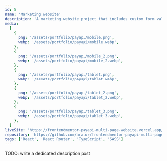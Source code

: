 ```yaml
---
id: 5
name: 'Marketing website'
description: 'A marketing website project that includes custom form validation (no-backend). The project consists of four pages and primarily emphasizes the use of HTML and CSS skills, with some basic React components and routing.'
media:
  [
    {
      png: '/assets/portfolio/payapi/mobile.png',
      webp: '/assets/portfolio/payapi/mobile.webp',
    },
    {
      png: '/assets/portfolio/payapi/mobile_2.png',
      webp: '/assets/portfolio/payapi/mobile_2.webp',
    },
    {
      png: '/assets/portfolio/payapi/tablet.png',
      webp: '/assets/portfolio/payapi/tablet.webp',
    },
    {
      png: '/assets/portfolio/payapi/tablet_2.png',
      webp: '/assets/portfolio/payapi/tablet_2.webp',
    },
    {
      png: '/assets/portfolio/payapi/tablet_3.png',
      webp: '/assets/portfolio/payapi/tablet_3.webp',
    },
  ]
liveSite: 'https://frontendmentor-payapi-multi-page-website.vercel.app/'
repository: 'https://github.com/aratur/frontendmentor-payapi-multi-page-website'
tags: ['React', 'React Router', 'TypeScript', 'SASS']
---
```


TODO: write a dedicated description post
